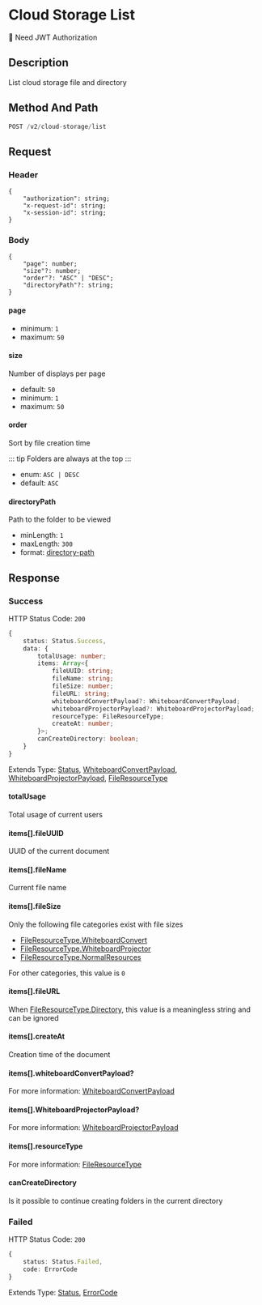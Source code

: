 # Cloud Storage List

:key: Need JWT Authorization

## Description

List cloud storage file and directory

## Method And Path

```js
POST /v2/cloud-storage/list
```

## Request

### Header

```ts{2-4}
{
    "authorization": string;
    "x-request-id": string;
    "x-session-id": string;
}
```

### Body

```ts{2-5}
{
    "page": number;
    "size"?: number;
    "order"?: "ASC" | "DESC";
    "directoryPath"?: string;
}
```

#### page

* minimum: `1`
* maximum: `50`

#### size

Number of displays per page

* default: `50`
* minimum: `1`
* maximum: `50`

#### order

Sort by file creation time

::: tip
Folders are always at the top
:::

* enum: `ASC | DESC`
* default: `ASC`

#### directoryPath

Path to the folder to be viewed

* minLength: `1`
* maxLength: `300`
* format: [directory-path](/misc/ajv-formats/directory-path)

## Response

### Success

HTTP Status Code: `200`

```ts
{
    status: Status.Success,
    data: {
        totalUsage: number;
        items: Array<{
            fileUUID: string;
            fileName: string;
            fileSize: number;
            fileURL: string;
            whiteboardConvertPayload?: WhiteboardConvertPayload;
            whiteboardProjectorPayload?: WhiteboardProjectorPayload;
            resourceType: FileResourceType;
            createAt: number;
        }>;
        canCreateDirectory: boolean;
    }
}
```

Extends Type: [Status](/types/status), [WhiteboardConvertPayload](/types/file-payload), [WhiteboardProjectorPayload](/types/file-payload), [FileResourceType](/types/file-resource-type)

#### totalUsage

Total usage of current users

#### items[].fileUUID

UUID of the current document

#### items[].fileName

Current file name

#### items[].fileSize

Only the following file categories exist with file sizes

* [FileResourceType.WhiteboardConvert](/types/file-resource-type#WhiteboardConvert)
* [FileResourceType.WhiteboardProjector](/types/file-resource-type#WhiteboardProjector)
* [FileResourceType.NormalResources](/types/file-resource-type#NormalResources)

For other categories, this value is `0`

#### items[].fileURL

When [FileResourceType.Directory](/types/file-resource-type#Directory), this value is a meaningless string and can be ignored

#### items[].createAt

Creation time of the document

#### items[].whiteboardConvertPayload?

For more information: [WhiteboardConvertPayload](/types/file-payload)

#### items[].WhiteboardProjectorPayload?

For more information: [WhiteboardProjectorPayload](/types/file-payload)

#### items[].resourceType

For more information: [FileResourceType](/types/file-resource-type)

#### canCreateDirectory

Is it possible to continue creating folders in the current directory

### Failed

HTTP Status Code: `200`

```ts
{
    status: Status.Failed,
    code: ErrorCode
}
```

Extends Type: [Status](/types/status), [ErrorCode](/types/error-code)